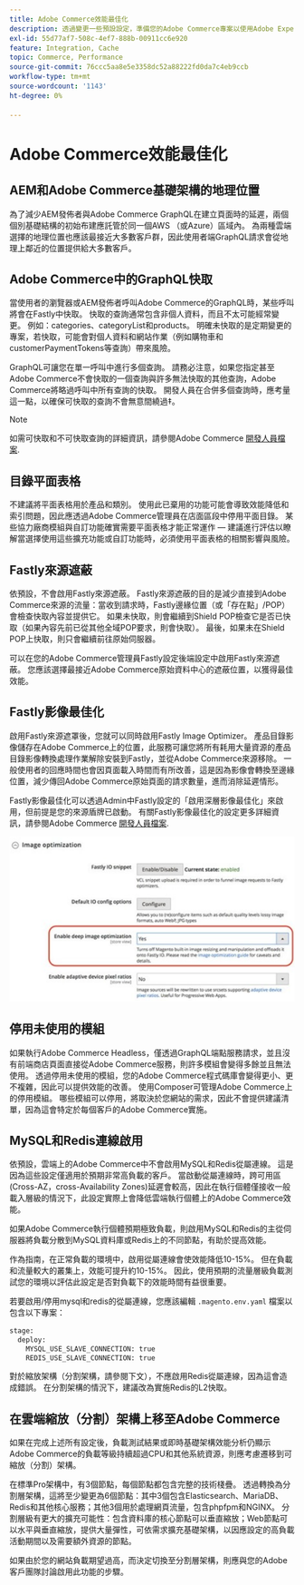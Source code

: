 ```yaml
---
title: Adobe Commerce效能最佳化
description: 透過變更一些預設設定，準備您的Adobe Commerce專案以使用Adobe Experience Manager as a CMS。
exl-id: 55d77af7-508c-4ef7-888b-00911cc6e920
feature: Integration, Cache
topic: Commerce, Performance
source-git-commit: 76ccc5aa8e5e3358dc52a88222fd0da7c4eb9ccb
workflow-type: tm+mt
source-wordcount: '1143'
ht-degree: 0%

---
```


# Adobe Commerce效能最佳化

## AEM和Adobe Commerce基礎架構的地理位置

為了減少AEM發佈者與Adobe Commerce GraphQL在建立頁面時的延遲，兩個個別基礎結構的初始布建應託管於同一個AWS （或Azure）區域內。 為兩種雲端選擇的地理位置也應該最接近大多數客戶群，因此使用者端GraphQL請求會從地理上鄰近的位置提供給大多數客戶。

## Adobe Commerce中的GraphQL快取

當使用者的瀏覽器或AEM發佈者呼叫Adobe Commerce的GraphQL時，某些呼叫將會在Fastly中快取。 快取的查詢通常包含非個人資料，而且不太可能經常變更。 例如：categories、categoryList和products。 明確未快取的是定期變更的專案，若快取，可能會對個人資料和網站作業（例如購物車和customerPaymentTokens等查詢）帶來風險。

GraphQL可讓您在單一呼叫中進行多個查詢。 請務必注意，如果您指定甚至Adobe Commerce不會快取的一個查詢與許多無法快取的其他查詢，Adobe Commerce將略過呼叫中所有查詢的快取。 開發人員在合併多個查詢時，應考量這一點，以確保可快取的查詢不會無意間繞過‡。

>[!NOTE]
>
> 如需可快取和不可快取查詢的詳細資訊，請參閱Adobe Commerce [開發人員檔案](https://devdocs.magento.com/guides/v2.4/graphql/caching.html).

## 目錄平面表格

不建議將平面表格用於產品和類別。 使用此已棄用的功能可能會導致效能降低和索引問題，因此應透過Adobe Commerce管理員在店面區段中停用平面目錄。 某些協力廠商模組與自訂功能確實需要平面表格才能正常運作 — 建議進行評估以瞭解當選擇使用這些擴充功能或自訂功能時，必須使用平面表格的相關影響與風險。

## Fastly來源遮蔽

依預設，不會啟用Fastly來源遮蔽。 Fastly來源遮蔽的目的是減少直接到Adobe Commerce來源的流量：當收到請求時，Fastly邊緣位置（或「存在點」/POP）會檢查快取內容並提供它。 如果未快取，則會繼續到Shield POP檢查它是否已快取（如果內容先前已從其他全域POP要求，則會快取）。 最後，如果未在Shield POP上快取，則只會繼續前往原始伺服器。

可以在您的Adobe Commerce管理員Fastly設定後端設定中啟用Fastly來源遮蔽。 您應該選擇最接近Adobe Commerce原始資料中心的遮蔽位置，以獲得最佳效能。

## Fastly影像最佳化

啟用Fastly來源遮罩後，您就可以同時啟用Fastly Image Optimizer。 產品目錄影像儲存在Adobe Commerce上的位置，此服務可讓您將所有耗用大量資源的產品目錄影像轉換處理作業解除安裝到Fastly，並從Adobe Commerce來源移除。 一般使用者的回應時間也會因頁面載入時間而有所改善，這是因為影像會轉換至邊緣位置，減少傳回Adobe Commerce原始頁面的請求數量，進而消除延遲情形。

Fastly影像最佳化可以透過Admin中Fastly設定的「啟用深層影像最佳化」來啟用，但前提是您的來源盾牌已啟動。 有關Fastly影像最佳化的設定更多詳細資訊，請參閱Adobe Commerce [開發人員檔案](https://devdocs.magento.com/cloud/cdn/fastly-image-optimization.html).

![Adobe Commerce管理員中Fastly影像最佳化設定的熒幕擷圖](../assets/commerce-at-scale/image-optimization.svg)

## 停用未使用的模組

如果執行Adobe Commerce Headless，僅透過GraphQL端點服務請求，並且沒有前端商店頁面直接從Adobe Commerce服務，則許多模組會變得多餘並且無法使用。 透過停用未使用的模組，您的Adobe Commerce程式碼庫會變得更小、更不複雜，因此可以提供效能的改善。 使用Composer可管理Adobe Commerce上的停用模組。 哪些模組可以停用，將取決於您網站的需求，因此不會提供建議清單，因為這會特定於每個客戶的Adobe Commerce實施。

## MySQL和Redis連線啟用

依預設，雲端上的Adobe Commerce中不會啟用MySQL和Redis從屬連線。 這是因為這些設定僅適用於預期非常高負載的客戶。 當啟動從屬連線時，跨可用區(Cross-AZ，cross-Availability Zones)延遲會較高，因此在執行個體僅接收一般載入層級的情況下，此設定實際上會降低雲端執行個體上的Adobe Commerce效能。

如果Adobe Commerce執行個體預期極致負載，則啟用MySQL和Redis的主從伺服器將負載分散到MySQL資料庫或Redis上的不同節點，有助於提高效能。

作為指南，在正常負載的環境中，啟用從屬連線會使效能降低10-15%。 但在負載和流量較大的叢集上，效能可提升約10-15%。 因此，使用預期的流量層級負載測試您的環境以評估此設定是否對負載下的效能時間有益很重要。

若要啟用/停用mysql和redis的從屬連線，您應該編輯 `.magento.env.yaml` 檔案以包含以下專案：

```
stage:
  deploy:
    MYSQL_USE_SLAVE_CONNECTION: true
    REDIS_USE_SLAVE_CONNECTION: true
```

對於縮放架構（分割架構，請參閱下文），不應啟用Redis從屬連線，因為這會造成錯誤。 在分割架構的情況下，建議改為實施Redis的L2快取。

## 在雲端縮放（分割）架構上移至Adobe Commerce

如果在完成上述所有設定後，負載測試結果或即時基礎架構效能分析仍顯示Adobe Commerce的負載等級持續超過CPU和其他系統資源，則應考慮遷移到可縮放（分割）架構。

在標準Pro架構中，有3個節點，每個節點都包含完整的技術棧疊。 透過轉換為分割層架構，這將至少變更為6個節點：其中3個包含Elasticsearch、MariaDB、Redis和其他核心服務；其他3個用於處理網頁流量，包含phpfpm和NGINX。 分割層級有更大的擴充可能性：包含資料庫的核心節點可以垂直縮放；Web節點可以水平與垂直縮放，提供大量彈性，可依需求擴充基礎架構，以因應設定的高負載活動期間以及需要額外資源的節點。

如果由於您的網站負載期望過高，而決定切換至分割層架構，則應與您的Adobe客戶團隊討論啟用此功能的步驟。
